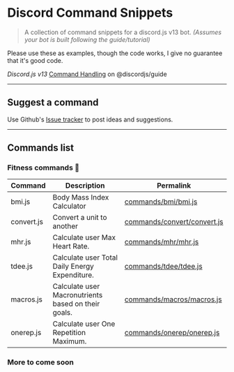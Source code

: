 # Discord Command Snippets

> A collection of command snippets for a discord.js v13 bot. *(Assumes your bot is built following the guide/tutorial)*

Please use these as examples, though the code works, I give no guarantee that it's good code.

*Discord.js v13* [Command Handling](https://github.com/discordjs/guide/tree/main/code-samples/creating-your-bot/command-handling) on @discordjs/guide

---
## Suggest a command
Use Github's [Issue tracker](https://github.com/Rexyislive/DiscordCommandSnippets/issues) to post ideas and suggestions.

---

## Commands list

### Fitness commands :muscle:

| Command | Description | Permalink |
| --- | --- | --- |
| bmi.js | Body Mass Index Calculator | [commands/bmi/bmi.js](commands/bmi/bmi.md) |
| convert.js | Convert a unit to another | [commands/convert/convert.js](commands/convert/convert.md) |
| mhr.js | Calculate user Max Heart Rate. | [commands/mhr/mhr.js](commands/mhr/mhr.md) |
| tdee.js | Calculate user Total Daily Energy Expenditure. | [commands/tdee/tdee.js](commands/tdee/tdee.md) |
| macros.js | Calculate user Macronutrients based on their goals. | [commands/macros/macros.js](commands/macros/macros.md) |
| onerep.js | Calculate user One Repetition Maximum. | [commands/onerep/onerep.js](commands/onerep/onerep.md) |

### More to come soon
